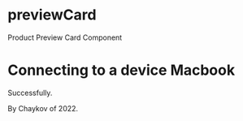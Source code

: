 # previewCard

Product Preview Card Component

# Connecting to a device Macbook

Successfully.

By Chaykov of 2022.
